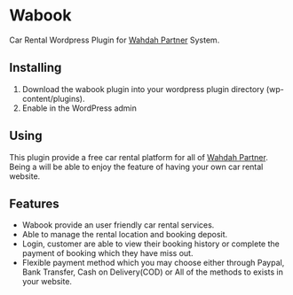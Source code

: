 # Wabook
Car Rental Wordpress Plugin for <a href="https://partners.wahdah.my/">Wahdah Partner</a> System. 

## Installing
1. Download the wabook plugin into your wordpress plugin directory (wp-content/plugins).
2. Enable in the WordPress admin

## Using
This plugin provide a free car rental platform for all of <a href="https://partners.wahdah.my/">Wahdah Partner</a>.
Being a will be able to enjoy the feature of having your own car rental website.

## Features
* Wabook provide an user friendly car rental services.
* Able to manage the rental location and booking deposit.
* Login, customer are able to view their booking history or complete the payment of booking which they have miss out.
* Flexible payment method which you may choose either through Paypal, Bank Transfer, Cash on Delivery(COD) or All of the methods to exists in your website.
